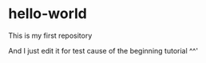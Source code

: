 # hello-world
This is my first repository

And I just edit it for test cause of the beginning tutorial ^^'
